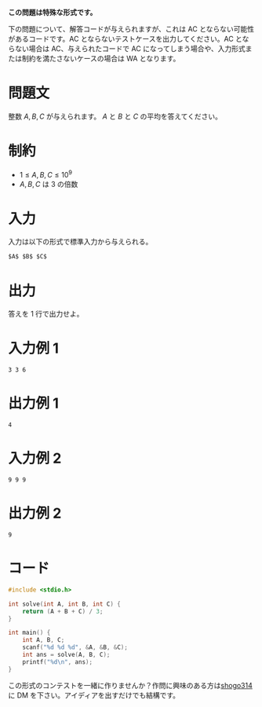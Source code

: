 **この問題は特殊な形式です。**

下の問題について、解答コードが与えられますが、これは AC とならない可能性があるコードです。AC とならないテストケースを出力してください。AC とならない場合は AC、与えられたコードで AC になってしまう場合や、入力形式または制約を満たさないケースの場合は WA となります。

# 問題文
整数 $A, B, C$ が与えられます。
$A$ と $B$ と $C$ の平均を答えてください。

# 制約
- $1 \leq A,B,C \leq 10^9$
- $A, B, C$ は $3$ の倍数

# 入力
入力は以下の形式で標準入力から与えられる。
```md
$A$ $B$ $C$

```

# 出力
答えを $1$ 行で出力せよ。

# 入力例 1
```
3 3 6

```

# 出力例 1
```
4

```

# 入力例 2
```
9 9 9

```

# 出力例 2
```
9

```

# コード
```c
#include <stdio.h>

int solve(int A, int B, int C) {
    return (A + B + C) / 3;
}

int main() {
    int A, B, C;
    scanf("%d %d %d", &A, &B, &C);
    int ans = solve(A, B, C);
    printf("%d\n", ans);
}

```

この形式のコンテストを一緒に作りませんか？作問に興味のある方は[shogo314](https://twitter.com/shogo3142)に DM を下さい。アイディアを出すだけでも結構です。
